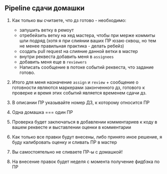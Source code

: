 ## Pipeline сдачи домашки

1) Как только вы считаете, что дз готово - необходимо:

    - запушить ветку в ремоут
    - отребейзить ветку на хед мастера, чтобы при мерже коммиты шли подряд
        (хотя я при слиянии ваших ПР юзаю сквош, но тем не менее правильная практика - делать ребейз)
    - создать pull request на слияние данной ветки в мастер
    - внутри реквеста добавить меня в `assignees`
    - добавить меня еще в `reviewers`
    - Написать сообщение в потоке событий реквеста, что задание готово.

2) Итого для меня назначение `assign` и `review` + сообщение о готовности являются маркерами законченного дз,
    готового к проверке и время этих событий является временем сдачи дз.

3) В описании ПР указывайте номер ДЗ, к которому относится ПР

4) Одна домашка === один ПР

5) Проверка будет заключаться в добавлении комментариев к коду в вашем реквесте и выставлении оценки в комментарии

6) Как только все правки будут внесены, либо принято иное решение, я буду калибровать оценку и сливать ПР в мастер

7) Вы самостоятельно не сливаете ПР-ы с домашкой!

8) На внесение правок будет неделя с момента получение фидбэка по ПР
